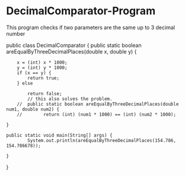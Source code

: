 # DecimalComparator-Program
This program checks if two parameters are the same up to 3 decimal number 

public class DecimalComparator {
    public static boolean areEqualByThreeDecimalPlaces(double x, double y) {


        x = (int) x * 1000;
        y = (int) y * 1000;
        if (x == y) {
            return true;
        } else

            return false;
            // this also solves the problem.
        //  public static boolean areEqualByThreeDecimalPlaces(double num1, double num2) {
        //        return (int) (num1 * 1000) == (int) (num2 * 1000);

    }

    public static void main(String[] args) {
            System.out.println(areEqualByThreeDecimalPlaces(154.786, 154.786678));

    }
}
